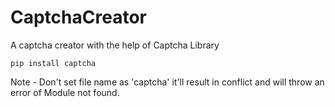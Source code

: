 # CaptchaCreator
A captcha creator with the help of Captcha Library

```
pip install captcha
```

Note - Don't set file name as 'captcha' it'll result in conflict and will throw an error of Module not found.
